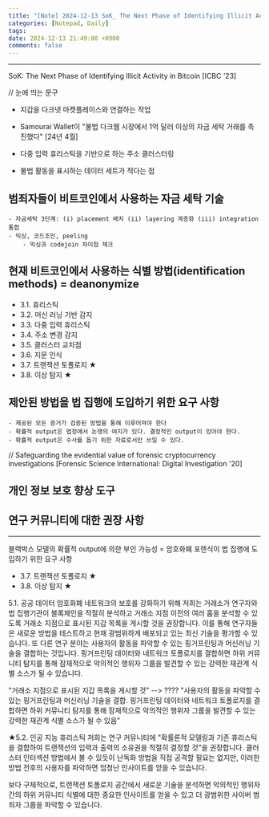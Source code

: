 ```yaml
---
title: "[Note] 2024-12-13 SoK_ The Next Phase of Identifying Illicit Activity in Bitcoin [ICBC 23].txt"
categories: [Notepad, Daily]
tags: 
date: 2024-12-13 21:49:00 +0900
comments: false
---
```

---

SoK: The Next Phase of Identifying Illicit Activity in Bitcoin [ICBC ’23]


// 눈에 띄는 문구
- 지갑을 다크넷 마켓플레이스와 연결하는 작업
- Samourai Wallet이 "불법 다크웹 시장에서 1억 달러 이상의 자금 세탁 거래를 촉진했다" [24년 4월]
- 다중 입력 휴리스틱을 기반으로 하는 주소 클러스터링

- 불법 활동을 표시하는 데이터 세트가 적다는 점




## 범죄자들이 비트코인에서 사용하는 자금 세탁 기술
	- 자금세탁 3단계: (i) placement 배치 (ii) layering 계층화 (iii) integration 통합
	- 믹싱, 코드조인, peeling
		- 믹싱과 codejoin 차이점 체크
## 현재 비트코인에서 사용하는 식별 방법(identification methods) = deanonymize
- 3.1. 휴리스틱
- 3.2. 머신 러닝 기반 감지
- 3.3. 다중 입력 휴리스틱
- 3.4. 주소 변경 감지
- 3.5. 클러스터 교차점
- 3.6. 지문 인식
- 3.7. 트랜잭션 토폴로지 ★
- 3.8. 이상 탐지 ★

## 제안된 방법을 법 집행에 도입하기 위한 요구 사항
	- 제공된 모든 증거가 검증된 방법을 통해 이루어져야 한다	
	- 확률적 output은 법정에서 논쟁의 여지가 있다. 결정적인 output이 있어야 한다.
	- 확률적 output은 수사를 돕기 위한 자료로서만 쓰일 수 있다.
// Safeguarding the evidential value of forensic cryptocurrency investigations [Forensic Science International: Digital Investigation '20]

## 개인 정보 보호 향상 도구
## 연구 커뮤니티에 대한 권장 사항

_______________________________________________________________________________________

블랙박스 모델의 확률적 output에 의한 부인 가능성
= 암호화폐 포렌식이 법 집행에 도입하기 위한 요구 사항


- 3.7. 트랜잭션 토폴로지 ★
- 3.8. 이상 탐지 ★



5.1. 공공 데이터
암호화폐 네트워크의 보호를 강화하기 위해 저희는 거래소가 연구자와 법 집행기관이 블록체인을 적절히 분석하고 거래소 지점 이전의 여러 홉을 분석할 수 있도록 거래소 지점으로 표시된 지갑 목록을 게시할 것을 권장합니다. 이를 통해 연구자들은 새로운 방법을 테스트하고 현재 광범위하게 배포되고 있는 최신 기술을 평가할 수 있습니다. 또 다른 연구 분야는 사용자의 활동을 파악할 수 있는 핑거프린팅과 머신러닝 기술을 결합하는 것입니다. 핑거프린팅 데이터와 네트워크 토폴로지를 결합하면 하위 커뮤니티 탐지를 통해 잠재적으로 악의적인 행위자 그룹을 발견할 수 있는 강력한 재관계 식별 소스가 될 수 있습니다.

"거래소 지점으로 표시된 지갑 목록을 게시할 것" --> ????
"사용자의 활동을 파악할 수 있는 핑거프린팅과 머신러닝 기술을 결합. 핑거프린팅 데이터와 네트워크 토폴로지를 결합하면 하위 커뮤니티 탐지를 통해 잠재적으로 악의적인 행위자 그룹을 발견할 수 있는 강력한 재관계 식별 소스가 될 수 있음"



★5.2. 인공 지능 휴리스틱
저희는 연구 커뮤니티에 "확률론적 모델링과 기존 휴리스틱을 결합하여 트랜잭션의 입력과 출력의 소유권을 적절히 결정할 것"을 권장합니다. 
클러스터 인터섹션 방법에서 볼 수 있듯이 난독화 방법을 직접 공격할 필요는 없지만, 
이러한 방법 전후의 사용자를 파악하면 엄청난 인사이트를 얻을 수 있습니다. 

보다 구체적으로, 트랜잭션 토폴로지 공간에서 새로운 기술을 분석하면 악의적인 행위자 간의 하위 커뮤니티 식별에 대한 중요한 인사이트를 얻을 수 있고 더 광범위한 사이버 범죄자 그룹을 파악할 수 있습니다.





